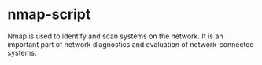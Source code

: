 # nmap-script
Nmap is used to identify and scan systems on the network. It is an important part of network diagnostics and evaluation of network-connected systems.
